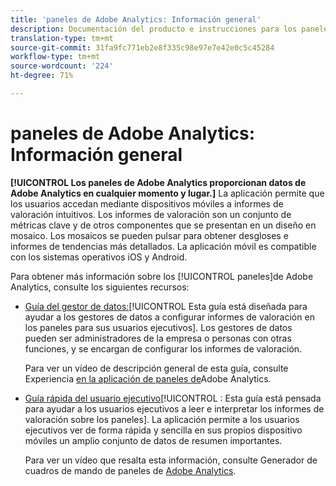 ```yaml
---
title: 'paneles de Adobe Analytics: Información general'
description: Documentación del producto e instrucciones para los paneles de Adobe Analytics
translation-type: tm+mt
source-git-commit: 31fa9fc771eb2e8f335c98e97e7e42e0c5c45284
workflow-type: tm+mt
source-wordcount: '224'
ht-degree: 71%

---
```



# paneles de Adobe Analytics: Información general

**[!UICONTROL Los paneles de Adobe Analytics proporcionan datos de Adobe Analytics en cualquier momento y lugar.]** La aplicación permite que los usuarios accedan mediante dispositivos móviles a informes de valoración intuitivos. Los informes de valoración son un conjunto de métricas clave y de otros componentes que se presentan en un diseño en mosaico. Los mosaicos se pueden pulsar para obtener desgloses e informes de tendencias más detallados. La aplicación móvil es compatible con los sistemas operativos iOS y Android.

Para obtener más información sobre los [!UICONTROL paneles]de Adobe Analytics, consulte los siguientes recursos:

* [Guía del gestor de datos:](https://docs.adobe.com/content/help/es-ES/analytics/analyze/mobapp/curator.html)[!UICONTROL  Esta guía está diseñada para ayudar a los gestores de datos a configurar informes de valoración en los paneles para sus usuarios ejecutivos]. Los gestores de datos pueden ser administradores de la empresa o personas con otras funciones, y se encargan de configurar los informes de valoración.

   Para ver un vídeo de descripción general de esta guía, consulte Experiencia [en la aplicación de paneles de](https://www.youtube.com/watch?v=QXqQ_PkArbA&amp;feature=youtu.be)Adobe Analytics.


* [Guía rápida del usuario ejecutivo](https://docs.adobe.com/content/help/es-ES/analytics/analyze/mobapp/executive.html)[!UICONTROL : Esta guía está pensada para ayudar a los usuarios ejecutivos a leer e interpretar los informes de valoración sobre los paneles]. La aplicación permite a los usuarios ejecutivos ver de forma rápida y sencilla en sus propios dispositivo móviles un amplio conjunto de datos de resumen importantes.

   Para ver un vídeo que resalta esta información, consulte Generador de cuadros de mando de paneles de [Adobe Analytics](https://www.youtube.com/watch?v=tnnl6hrcP94&amp;feature=youtu.be).